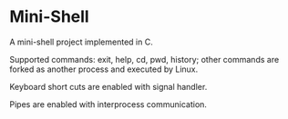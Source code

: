 # Mini-Shell

A mini-shell project implemented in C.

Supported commands: exit, help, cd, pwd, history; other commands are forked as another process and executed by Linux.

Keyboard short cuts are enabled with signal handler.

Pipes are enabled with interprocess communication.


